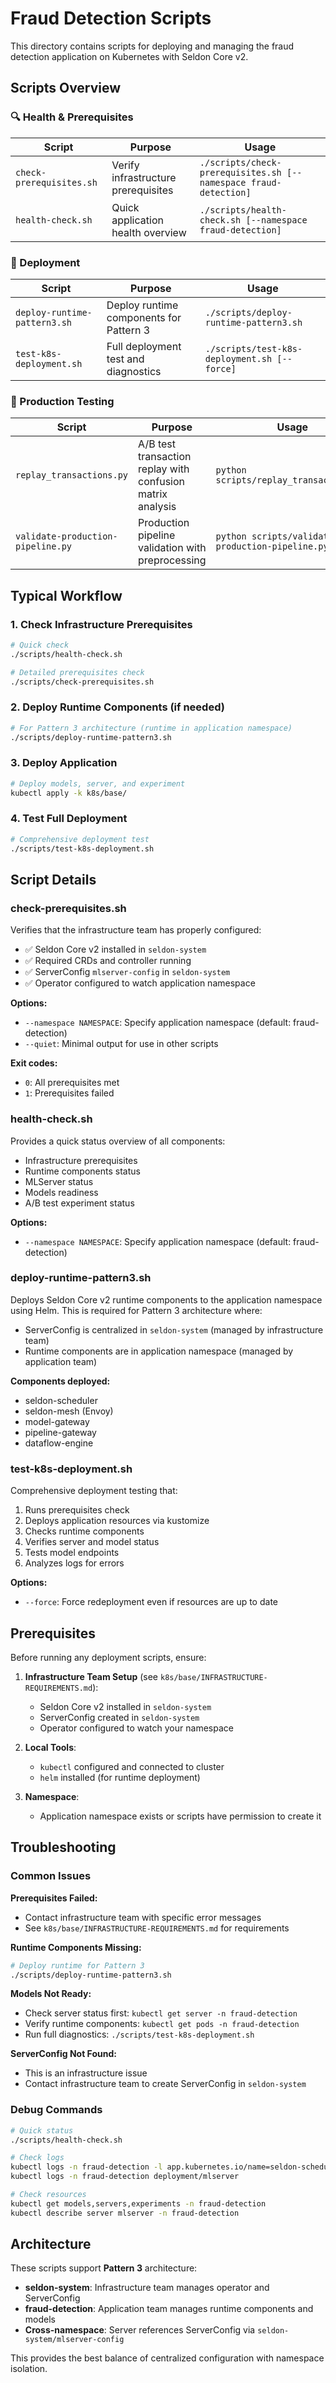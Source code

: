 # Fraud Detection Scripts

This directory contains scripts for deploying and managing the fraud detection application on Kubernetes with Seldon Core v2.

## Scripts Overview

### 🔍 Health & Prerequisites

| Script | Purpose | Usage |
|--------|---------|-------|
| `check-prerequisites.sh` | Verify infrastructure prerequisites | `./scripts/check-prerequisites.sh [--namespace fraud-detection]` |
| `health-check.sh` | Quick application health overview | `./scripts/health-check.sh [--namespace fraud-detection]` |

### 🚀 Deployment

| Script | Purpose | Usage |
|--------|---------|-------|
| `deploy-runtime-pattern3.sh` | Deploy runtime components for Pattern 3 | `./scripts/deploy-runtime-pattern3.sh` |
| `test-k8s-deployment.sh` | Full deployment test and diagnostics | `./scripts/test-k8s-deployment.sh [--force]` |

### 🧪 Production Testing

| Script | Purpose | Usage |
|--------|---------|-------|
| `replay_transactions.py` | A/B test transaction replay with confusion matrix analysis | `python scripts/replay_transactions.py` |
| `validate-production-pipeline.py` | Production pipeline validation with preprocessing | `python scripts/validate-production-pipeline.py` |

## Typical Workflow

### 1. Check Infrastructure Prerequisites
```bash
# Quick check
./scripts/health-check.sh

# Detailed prerequisites check
./scripts/check-prerequisites.sh
```

### 2. Deploy Runtime Components (if needed)
```bash
# For Pattern 3 architecture (runtime in application namespace)
./scripts/deploy-runtime-pattern3.sh
```

### 3. Deploy Application
```bash
# Deploy models, server, and experiment
kubectl apply -k k8s/base/
```

### 4. Test Full Deployment
```bash
# Comprehensive deployment test
./scripts/test-k8s-deployment.sh
```

## Script Details

### check-prerequisites.sh

Verifies that the infrastructure team has properly configured:
- ✅ Seldon Core v2 installed in `seldon-system`
- ✅ Required CRDs and controller running
- ✅ ServerConfig `mlserver-config` in `seldon-system`
- ✅ Operator configured to watch application namespace

**Options:**
- `--namespace NAMESPACE`: Specify application namespace (default: fraud-detection)
- `--quiet`: Minimal output for use in other scripts

**Exit codes:**
- `0`: All prerequisites met
- `1`: Prerequisites failed

### health-check.sh

Provides a quick status overview of all components:
- Infrastructure prerequisites
- Runtime components status
- MLServer status
- Models readiness
- A/B test experiment status

**Options:**
- `--namespace NAMESPACE`: Specify application namespace (default: fraud-detection)

### deploy-runtime-pattern3.sh

Deploys Seldon Core v2 runtime components to the application namespace using Helm. This is required for Pattern 3 architecture where:
- ServerConfig is centralized in `seldon-system` (managed by infrastructure team)
- Runtime components are in application namespace (managed by application team)

**Components deployed:**
- seldon-scheduler
- seldon-mesh (Envoy)
- model-gateway
- pipeline-gateway
- dataflow-engine

### test-k8s-deployment.sh

Comprehensive deployment testing that:
1. Runs prerequisites check
2. Deploys application resources via kustomize
3. Checks runtime components
4. Verifies server and model status
5. Tests model endpoints
6. Analyzes logs for errors

**Options:**
- `--force`: Force redeployment even if resources are up to date

## Prerequisites

Before running any deployment scripts, ensure:

1. **Infrastructure Team Setup** (see `k8s/base/INFRASTRUCTURE-REQUIREMENTS.md`):
   - Seldon Core v2 installed in `seldon-system`
   - ServerConfig created in `seldon-system`
   - Operator configured to watch your namespace

2. **Local Tools**:
   - `kubectl` configured and connected to cluster
   - `helm` installed (for runtime deployment)

3. **Namespace**:
   - Application namespace exists or scripts have permission to create it

## Troubleshooting

### Common Issues

**Prerequisites Failed:**
- Contact infrastructure team with specific error messages
- See `k8s/base/INFRASTRUCTURE-REQUIREMENTS.md` for requirements

**Runtime Components Missing:**
```bash
# Deploy runtime for Pattern 3
./scripts/deploy-runtime-pattern3.sh
```

**Models Not Ready:**
- Check server status first: `kubectl get server -n fraud-detection`
- Verify runtime components: `kubectl get pods -n fraud-detection`
- Run full diagnostics: `./scripts/test-k8s-deployment.sh`

**ServerConfig Not Found:**
- This is an infrastructure issue
- Contact infrastructure team to create ServerConfig in `seldon-system`

### Debug Commands

```bash
# Quick status
./scripts/health-check.sh

# Check logs
kubectl logs -n fraud-detection -l app.kubernetes.io/name=seldon-scheduler
kubectl logs -n fraud-detection deployment/mlserver

# Check resources
kubectl get models,servers,experiments -n fraud-detection
kubectl describe server mlserver -n fraud-detection
```

## Architecture

These scripts support **Pattern 3** architecture:
- **seldon-system**: Infrastructure team manages operator and ServerConfig
- **fraud-detection**: Application team manages runtime components and models
- **Cross-namespace**: Server references ServerConfig via `seldon-system/mlserver-config`

This provides the best balance of centralized configuration with namespace isolation.